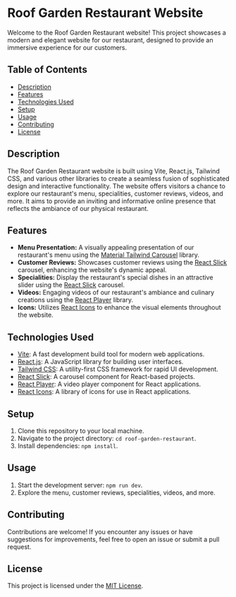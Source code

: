 # Roof Garden Restaurant Website

Welcome to the Roof Garden Restaurant website! This project showcases a modern and elegant website for our restaurant, designed to provide an immersive experience for our customers.

## Table of Contents

- [Description](#description)
- [Features](#features)
- [Technologies Used](#technologies-used)
- [Setup](#setup)
- [Usage](#usage)
- [Contributing](#contributing)
- [License](#license)

## Description

The Roof Garden Restaurant website is built using Vite, React.js, Tailwind CSS, and various other libraries to create a seamless fusion of sophisticated design and interactive functionality. The website offers visitors a chance to explore our restaurant's menu, specialities, customer reviews, videos, and more. It aims to provide an inviting and informative online presence that reflects the ambiance of our physical restaurant.

## Features

- **Menu Presentation:** A visually appealing presentation of our restaurant's menu using the [Material Tailwind Carousel](https://github.com/example/material-tailwind-carousel) library.
- **Customer Reviews:** Showcases customer reviews using the [React Slick](https://github.com/example/react-slick) carousel, enhancing the website's dynamic appeal.
- **Specialities:** Display the restaurant's special dishes in an attractive slider using the [React Slick](https://github.com/example/react-slick) carousel.
- **Videos:** Engaging videos of our restaurant's ambiance and culinary creations using the [React Player](https://github.com/example/react-player) library.
- **Icons:** Utilizes [React Icons](https://github.com/example/react-icons) to enhance the visual elements throughout the website.

## Technologies Used

- [Vite](https://vitejs.dev/): A fast development build tool for modern web applications.
- [React.js](https://reactjs.org/): A JavaScript library for building user interfaces.
- [Tailwind CSS](https://tailwindcss.com/): A utility-first CSS framework for rapid UI development.
- [React Slick](https://react-slick.neostack.com/): A carousel component for React-based projects.
- [React Player](https://www.npmjs.com/package/react-player): A video player component for React applications.
- [React Icons](https://react-icons.github.io/react-icons/): A library of icons for use in React applications.

## Setup

1. Clone this repository to your local machine.
2. Navigate to the project directory: `cd roof-garden-restaurant`.
3. Install dependencies: `npm install`.

## Usage

1. Start the development server: `npm run dev`.
2. Explore the menu, customer reviews, specialities, videos, and more.

## Contributing

Contributions are welcome! If you encounter any issues or have suggestions for improvements, feel free to open an issue or submit a pull request.

## License

This project is licensed under the [MIT License](LICENSE).
